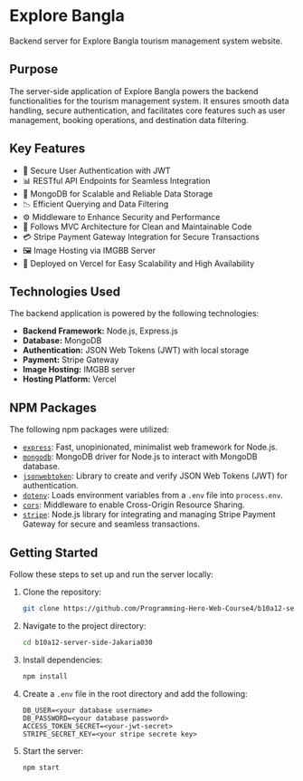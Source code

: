 # Explore Bangla
Backend server for Explore Bangla tourism management system website.

## Purpose
The server-side application of Explore Bangla powers the backend functionalities for the tourism management system. It ensures smooth data handling, secure authentication, and facilitates core features such as user management, booking operations, and destination data filtering.

## Key Features
- 🔐 Secure User Authentication with JWT <br>
- 📊 RESTful API Endpoints for Seamless Integration <br>
- 💾 MongoDB for Scalable and Reliable Data Storage <br>
- 📉 Efficient Querying and Data Filtering <br>
- ⚙️ Middleware to Enhance Security and Performance <br>
- 🎯 Follows MVC Architecture for Clean and Maintainable Code <br>
- 💳 Stripe Payment Gateway Integration for Secure Transactions <br>
- 🖼️ Image Hosting via IMGBB Server <br>
- 🚀 Deployed on Vercel for Easy Scalability and High Availability


## Technologies Used
The backend application is powered by the following technologies:
- **Backend Framework:** Node.js, Express.js
- **Database:** MongoDB
- **Authentication:** JSON Web Tokens (JWT) with local storage
- **Payment:** Stripe Gateway
- **Image Hosting:** IMGBB server
- **Hosting Platform:** Vercel

## **NPM Packages**
The following npm packages were utilized:

- [`express`](https://www.npmjs.com/package/express): Fast, unopinionated, minimalist web framework for Node.js.
- [`mongodb`](https://www.npmjs.com/package/mongodb): MongoDB driver for Node.js to interact with MongoDB database.
- [`jsonwebtoken`](https://www.npmjs.com/package/jsonwebtoken): Library to create and verify JSON Web Tokens (JWT) for authentication.
- [`dotenv`](https://www.npmjs.com/package/dotenv): Loads environment variables from a `.env` file into `process.env`.
- [`cors`](https://www.npmjs.com/package/cors): Middleware to enable Cross-Origin Resource Sharing.
- [`stripe`](https://www.npmjs.com/package/stripe): Node.js library for integrating and managing Stripe Payment Gateway for secure and seamless transactions.
  
## Getting Started
Follow these steps to set up and run the server locally:

1. Clone the repository:
   ```bash
   git clone https://github.com/Programming-Hero-Web-Course4/b10a12-server-side-Jakaria030.git
   ```
2. Navigate to the project directory:
   ```bash
   cd b10a12-server-side-Jakaria030
   ```
3. Install dependencies:
   ```bash
   npm install
   ```
4. Create a `.env` file in the root directory and add the following:
   ```env
   DB_USER=<your database username>
   DB_PASSWORD=<your database password>
   ACCESS_TOKEN_SECRET=<your-jwt-secret>
   STRIPE_SECRET_KEY=<your stripe secrete key>
   ```
5. Start the server:
   ```bash
   npm start
   ```